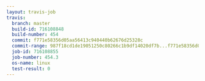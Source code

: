 ```yaml
---
layout: travis-job
travis:
  branch: master
  build-id: 716108848
  build-number: 454
  commit: f771e58356d05aa56413c940440b62676d25328c
  commit-range: 987f18cd1de19051250c80266c1b9df14020df7b...f771e58356d05aa56413c940440b62676d25328c
  job-id: 716108855
  job-number: 454.3
  os-name: linux
  test-result: 0
---
```

